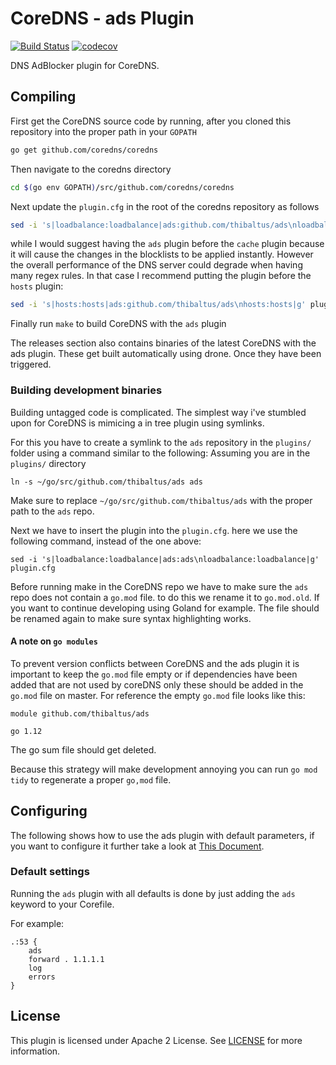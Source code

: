 # CoreDNS - ads Plugin

[![Build Status](https://cloud.drone.io/api/badges/c-mueller/ads/status.svg)](https://cloud.drone.io/c-mueller/ads)
[![codecov](https://codecov.io/gh/c-mueller/ads/branch/master/graph/badge.svg)](https://codecov.io/gh/c-mueller/ads)

DNS AdBlocker plugin for CoreDNS.

## Compiling

First get the CoreDNS source code by running, after you cloned this repository into the proper path in your `GOPATH`
```bash
go get github.com/coredns/coredns
```

Then navigate to the coredns directory
```bash
cd $(go env GOPATH)/src/github.com/coredns/coredns
```

Next update the `plugin.cfg` in the root of the coredns repository as follows

```bash
sed -i 's|loadbalance:loadbalance|ads:github.com/thibaltus/ads\nloadbalance:loadbalance|g' plugin.cfg
```

while I would suggest having the `ads` plugin before the `cache` plugin because it will
cause the changes in the blocklists to be applied instantly. However the overall performance of
the DNS server could degrade when having many regex rules. In that case I recommend putting the
plugin before the `hosts` plugin:

```bash
sed -i 's|hosts:hosts|ads:github.com/thibaltus/ads\nhosts:hosts|g' plugin.cfg
```

Finally run `make` to build CoreDNS with the `ads` plugin

The releases section also contains binaries of the latest CoreDNS with the
ads plugin. These get built automatically using drone. Once they have been triggered.

### Building development binaries

Building untagged code is complicated. The simplest way i've stumbled upon for CoreDNS is mimicing a in tree plugin using symlinks.

For this you have to create a symlink to the `ads` repository in the `plugins/` folder using a command similar to the following:
Assuming you are in the `plugins/` directory

```
ln -s ~/go/src/github.com/thibaltus/ads ads
```

Make sure to replace `~/go/src/github.com/thibaltus/ads` with the proper path to the `ads` repo.

Next we have to insert the plugin into the `plugin.cfg`. here we use the following command, instead of the one above:
```
sed -i 's|loadbalance:loadbalance|ads:ads\nloadbalance:loadbalance|g' plugin.cfg
```

Before running make in the CoreDNS repo we have to make sure the `ads` repo does not contain a `go.mod` file. to do this we rename it to `go.mod.old`.
If you want to continue developing using Goland for example. The file should be renamed again to make sure syntax highlighting works.

#### A note on `go modules`

To prevent version conflicts between CoreDNS and the ads plugin it is important to keep the
`go.mod` file empty or if dependencies have been added that are not used by coreDNS only these should
be added in the `go.mod` file on master.
For reference the empty `go.mod` file looks like this:
```
module github.com/thibaltus/ads

go 1.12
```

The go sum file should get deleted.

Because this strategy will make development annoying you can run `go mod tidy` to regenerate a proper `go,mod` file.

## Configuring

The following shows how to use the ads plugin with default parameters, if you want to configure it further take a look at
[This Document](docs/configuration.md).

### Default settings

Running the `ads` plugin with all defaults is done by just adding the `ads` keyword to your Corefile.

For example:
```
.:53 {
    ads
    forward . 1.1.1.1
    log
    errors
}
```

## License

This plugin is licensed under Apache 2 License. See [LICENSE](LICENSE) for more information.